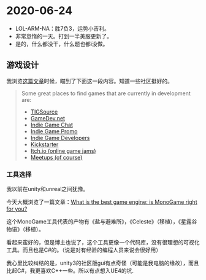 # 2020-06-24

- LOL-ARM-NA：胜7负3，运势小吉利。
- 非常怠惰的一天。打到一半美服更新了。
- 是的，什么都没干，什么题也都i没做。



## 游戏设计

我浏览[这篇文章](https://composercode.com/guide/?fbclid=IwAR30GFYmCVxT-RPSLwMnK7t6uRVE-m7msPh50RY_lpPLvBR9N2_qVtm73B0)时候，瞄到了下面这一段内容。知道一些社区挺好的。

> Some great places to find games that are currently in development are:
>
> - [TIGSource](https://www.google.com/search?q=tigsource&rlz=1C5CHFA_enUS800US801&oq=tigsource+&aqs=chrome..69i57j69i65j0l4.2488j0j1&sourceid=chrome&ie=UTF-8)
> - [GameDev.net](https://www.gamedev.net/)
> - [Indie Game Chat](https://www.facebook.com/groups/IndieGameChat/?ref=br_rs)
> - [Indie Game Promo](https://www.facebook.com/groups/IndieGamePromo/)
> - [Indie Game Developers](https://www.facebook.com/groups/IndieGameDevs/)
> - [Kickstarter](https://www.kickstarter.com/games?ref=section-homepage-nav-click-games)
> - [Itch.io (online game jams)](https://itch.io/jams)
> - [Meetups (of course)](http://meetup.com)

### 工具选择

我以前在unity和unreal之间犹豫。

今天大概浏览了一篇文章：[What is the best game engine: is MonoGame right for you?](https://www.gamesindustry.biz/articles/2020-01-16-what-is-the-best-game-engine-is-monogame-the-right-game-engine-for-you)

这个MonoGame工具代表的产物有《盐与避难所》，《Celeste》（移植），《星露谷物语》（移植）。

看起来蛮好的，但是博主也说了，这个工具更像一个代码库，没有很理想的可视化工具。而且也是C#的。（说是对有经验的编程人员来说会很好用）

我心里比较纠结的是，unity3的社区版gui有点奇怪（可能是我电脑的缘故），而且比起C#，我更喜欢C++一些。所以有点想入UE4的坑.
